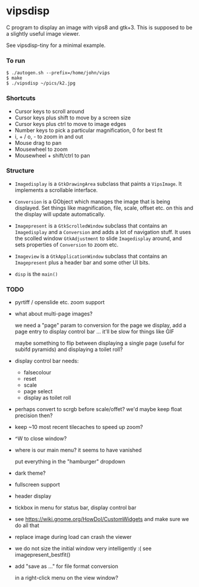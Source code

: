 # vipsdisp

C program to display an image with vips8 and gtk+3. This is supposed to be
a slightly useful image viewer. 

See vipsdisp-tiny for a minimal example.

### To run

```
$ ./autogen.sh --prefix=/home/john/vips 
$ make
$ ./vipsdisp ~/pics/k2.jpg
```

### Shortcuts

* Cursor keys to scroll around
* Cursor keys plus shift to move by a screen size
* Cursor keys plus ctrl to move to image edges
* Number keys to pick a particular magnification, 0 for best fit
* i, + / o, - to zoom in and out
* Mouse drag to pan
* Mousewheel to zoom
* Mousewheel + shift/ctrl to pan

### Structure

* `Imagedisplay` is a `GtkDrawingArea` subclass that paints a `VipsImage`. It
implements a scrollable interface.

* `Conversion` is a GObject which manages the image that is being
displayed. Set things like magnification, file, scale, offset etc. on this
and the display will update automatically.

* `Imagepresent` is a `GtkScrolledWindow` subclass that contains an
`Imagedisplay` and a `Conversion` and adds a lot of navigation stuff. It
uses the scolled window `GtkAdjustment` to slide `Imagedisplay` around,
and sets properties of `Conversion` to zoom etc.

* `Imageview` is a `GtkApplicationWindow` subclass that contains an
`Imagepresent` plus a header bar and some other UI bits.

* `disp` is the `main()`

### TODO

- pyrtiff / openslide etc. zoom support

- what about multi-page images?

  we need a "page" param to conversion for the page we display, add a page
  entry to display control bar ... it'll be slow for things like GIF

  maybe something to flip between displaying a single page (useful for subifd
  pyramids) and displaying a toilet roll?

- display control bar needs:

    - falsecolour
    - reset
    - scale
    - page select
    - display as toilet roll

- perhaps convert to scrgb before scale/offet? we'd maybe keep float precision
  then?

- keep ~10 most recent tilecaches to speed up zoom? 

- ^W to close window?

- where is our main menu? it seems to have vanished

  put everything in the "hamburger" dropdown

- dark theme?

- fullscreen support

- header display

- tickbox in menu for status bar, display control bar

- see https://wiki.gnome.org/HowDoI/CustomWidgets and make sure we do all that

- replace image during load can crash the viewer

- we do not size the initial window very intelligently :( see
	imagepresent_bestfit()

- add "save as ..." for file format conversion

  in a right-click menu on the view window?


